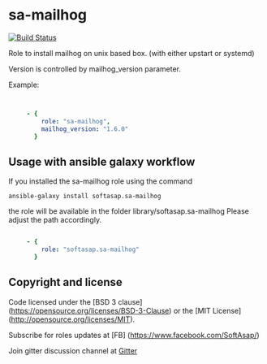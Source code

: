 sa-mailhog
==========

[![Build Status](https://travis-ci.org/softasap/sa-mailhog.svg?branch=master)](https://travis-ci.org/softasap/sa-mailhog)


Role to install mailhog on unix based box. (with either upstart or systemd)

Version is controlled by  mailhog_version parameter.


Example:

```YAML


     - {
         role: "sa-mailhog",
         mailhog_version: "1.6.0"
       }

```


Usage with ansible galaxy workflow
----------------------------------

If you installed the sa-mailhog role using the command

`
   ansible-galaxy install softasap.sa-mailhog
`

the role will be available in the folder library/softasap.sa-mailhog
Please adjust the path accordingly.

```YAML

     - {
         role: "softasap.sa-mailhog"
       }

```



Copyright and license
---------------------

Code licensed under the [BSD 3 clause] (https://opensource.org/licenses/BSD-3-Clause) or the [MIT License] (http://opensource.org/licenses/MIT).

Subscribe for roles updates at [FB] (https://www.facebook.com/SoftAsap/)

Join gitter discussion channel at [Gitter](https://gitter.im/softasap)

